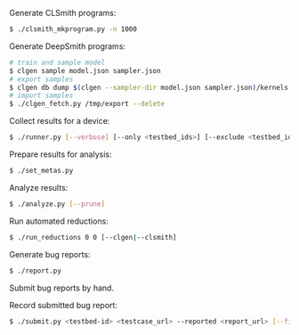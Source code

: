 Generate CLSmith programs:

```sh
$ ./clsmith_mkprogram.py -n 1000
```

Generate DeepSmith programs:

```sh
# train and sample model
$ clgen sample model.json sampler.json
# export samples
$ clgen db dump $(clgen --sampler-dir model.json sampler.json)/kernels.json -d /tmp/export
# import samples
$ ./clgen_fetch.py /tmp/export --delete
```

Collect results for a device:

```sh
$ ./runner.py [--verbose] [--only <testbed_ids>] [--exclude <testbed_ids>] [--batch-size <int>] [--host <hostname>]
```

Prepare results for analysis:

```sh
$ ./set_metas.py
```

Analyze results:

```sh
$ ./analyze.py [--prune]
```

Run automated reductions:

```sh
$ ./run_reductions 0 0 [--clgen|--clsmith]
```

Generate bug reports:

```sh
$ ./report.py
```

Submit bug reports by hand.

Record submitted bug report:

```sh
$ ./submit.py <testbed-id> <testcase_url> --reported <report_url> [--fixed]
```
